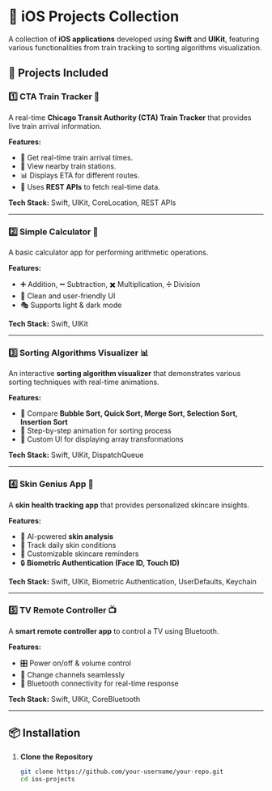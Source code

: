 # 📱 iOS Projects Collection

A collection of **iOS applications** developed using **Swift** and **UIKit**, featuring various functionalities from train tracking to sorting algorithms visualization.

## 🚀 Projects Included

### 1️⃣ CTA Train Tracker 🚆  
A real-time **Chicago Transit Authority (CTA) Train Tracker** that provides live train arrival information.  

**Features:**  
- 📍 Get real-time train arrival times.  
- 🚉 View nearby train stations.  
- 📊 Displays ETA for different routes.  
- 🔄 Uses **REST APIs** to fetch real-time data.  

**Tech Stack:** Swift, UIKit, CoreLocation, REST APIs  

---

### 2️⃣ Simple Calculator 🔢  
A basic calculator app for performing arithmetic operations.  

**Features:**  
- ➕ Addition, ➖ Subtraction, ✖️ Multiplication, ➗ Division  
- 🎨 Clean and user-friendly UI  
- 🎭 Supports light & dark mode  

**Tech Stack:** Swift, UIKit  

---

### 3️⃣ Sorting Algorithms Visualizer 📊  
An interactive **sorting algorithm visualizer** that demonstrates various sorting techniques with real-time animations.  

**Features:**  
- 🔄 Compare **Bubble Sort, Quick Sort, Merge Sort, Selection Sort, Insertion Sort**  
- 🎥 Step-by-step animation for sorting process  
- 🎨 Custom UI for displaying array transformations  

**Tech Stack:** Swift, UIKit, DispatchQueue  

---

### 4️⃣ Skin Genius App 🌿  
A **skin health tracking app** that provides personalized skincare insights.  

**Features:**  
- 🏥 AI-powered **skin analysis**  
- 📅 Track daily skin conditions  
- 🔔 Customizable skincare reminders  
- 🔒 **Biometric Authentication (Face ID, Touch ID)**  

**Tech Stack:** Swift, UIKit, Biometric Authentication, UserDefaults, Keychain  

---

### 5️⃣ TV Remote Controller 📺  
A **smart remote controller app** to control a TV using Bluetooth.  

**Features:**  
- 🎛 Power on/off & volume control  
- 🔄 Change channels seamlessly  
- 📡 Bluetooth connectivity for real-time response  

**Tech Stack:** Swift, UIKit, CoreBluetooth  

---

## 📦 Installation

1. **Clone the Repository**
   ```sh
   git clone https://github.com/your-username/your-repo.git
   cd ios-projects
